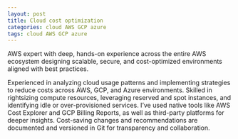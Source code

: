 ```yaml
---
layout: post
title: Cloud cost optimization
categories: cloud AWS GCP azure
tags: cloud AWS GCP azure
---
```


AWS expert with deep, hands-on experience across the entire AWS ecosystem designing scalable, secure, and cost-optimized environments aligned with best practices.

<!--more-->

Experienced in analyzing cloud usage patterns and implementing strategies to reduce costs across AWS, GCP, and Azure environments. Skilled in rightsizing compute resources, leveraging reserved and spot instances, and identifying idle or over-provisioned services. I’ve used native tools like AWS Cost Explorer and GCP Billing Reports, as well as third-party platforms for deeper insights. Cost-saving changes and recommendations are documented and versioned in Git for transparency and collaboration.
